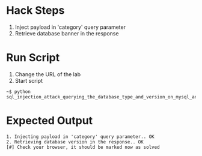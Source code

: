 # Hack Steps

1. Inject payload in 'category' query parameter
2. Retrieve database banner in the response

# Run Script

1. Change the URL of the lab
2. Start script

```
~$ python sql_injection_attack_querying_the_database_type_and_version_on_mysql_and_microsoft.py
```

# Expected Output

```
1. Injecting payload in 'category' query parameter.. OK
2. Retrieving database version in the response.. OK
[#] Check your browser, it should be marked now as solved
```
